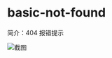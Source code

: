 # basic-not-found

简介：404 报错提示

![截图](https://img.alicdn.com/tfs/TB1.HyVgyqAXuNjy1XdXXaYcVXa-1914-1066.png)





